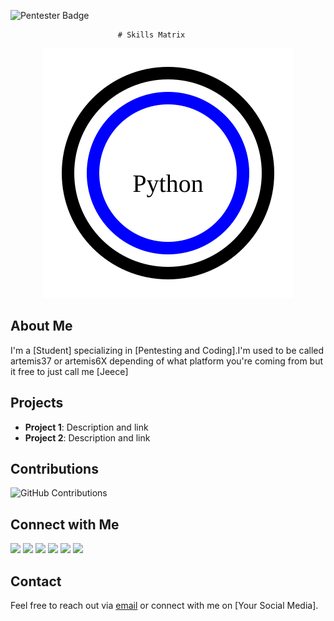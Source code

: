 ![Pentester Badge](https://tryhackme.com/api/v2/badges/public-profile?userPublicId=1934526)

                            # Skills Matrix
<p align="center">
  <img src="skill_matrix.svg">
</p>

## About Me
I'm a [Student] specializing in [Pentesting and Coding].I'm used to be called artemis37 or artemis6X depending of what platform you're coming from but it free to just call me [Jeece]

## Projects
- **Project 1**: Description and link
- **Project 2**: Description and link

## Contributions
![GitHub Contributions]()

## Connect with Me
<a href="https://www.linkedin.com/in/jacob-tapsoba-4550882a1/"><img src="https://img.shields.io/badge/LinkedIn-blue?style=for-the-badge&logo=linkedin"></a>
<img src="https://img.shields.io/badge/hackthebox-green?style=for-the-badge&logo=hackthebox&logoColor=white">
<a href="https://tryhackme.com/api/v2/badges/public-profile?userPublicId=1934526"><img src="https://img.shields.io/badge/tryhackme-red?style=for-the-badge&logo=tryhackme&logoColor=white"></a>
<img src="https://img.shields.io/badge/discord-violet?style=for-the-badge&logo=discord&logoColor=white">
<a href="https://chess-2d.vercel.app/"><img src="https://img.shields.io/badge/portfolio-blue?style=for-the-badge&logo=portfolio&logoColor=white"></a>
<a href="mailto:artemis37hacker1@gmail.com"><img src="https://img.shields.io/badge/email-orange?style=for-the-badge&logo=email&logoColor=white"></a>

## Contact
Feel free to reach out via  [email](artemis37hacker1@gmail.com) or connect with me on [Your Social Media].



